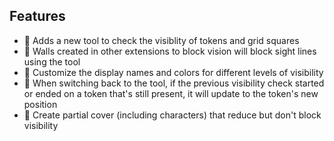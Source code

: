 ## Features

-   👀 Adds a new tool to check the visiblity of tokens and grid squares
-   🧱 Walls created in other extensions to block vision will block sight lines using the tool
-   🎨 Customize the display names and colors for different levels of visibility
-   🔄 When switching back to the tool, if the previous visibility check started or ended on a token that's still present, it will update to the token's new position
-   🧙 Create partial cover (including characters) that reduce but don't block visibility
